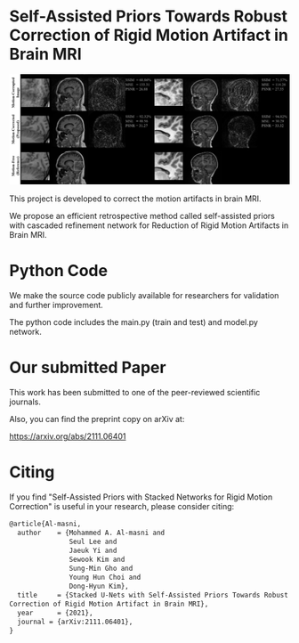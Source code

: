 # Self-Assisted Priors Towards Robust Correction of Rigid Motion Artifact in Brain MRI

!['Results'](fig/result2.png)


This project is developed to correct the motion artifacts in brain MRI. 

We propose an efficient retrospective method called self-assisted priors with cascaded refinement network for Reduction of Rigid Motion Artifacts in Brain MRI. 



# Python Code

We make the source code publicly available for researchers for validation and further improvement.

The python code includes the main.py (train and test) and model.py network.

# Our submitted Paper

This work has been submitted to one of the peer-reviewed scientific journals.

Also, you can find the preprint copy on arXiv at:

https://arxiv.org/abs/2111.06401

# Citing 
If you find "Self-Assisted Priors with Stacked Networks for Rigid Motion Correction" is useful in your research, please consider citing:

```
@article{Al-masni,
  author    = {Mohammed A. Al-masni and
               Seul Lee and
               Jaeuk Yi and
               Sewook Kim and
               Sung-Min Gho and
               Young Hun Choi and
               Dong-Hyun Kim},
  title     = {Stacked U-Nets with Self-Assisted Priors Towards Robust Correction of Rigid Motion Artifact in Brain MRI},
  year      = {2021},
  journal = {arXiv:2111.06401},
}
```
